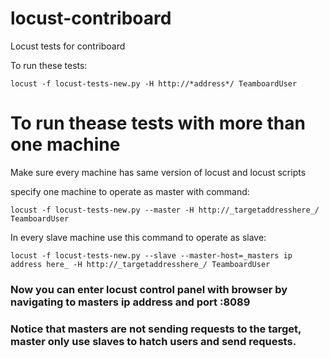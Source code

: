 # locust-contriboard
Locust tests for contriboard

To run these tests:
```
locust -f locust-tests-new.py -H http://*address*/ TeamboardUser
```


# To run thease tests with more than one machine

Make sure every machine has same version of locust and locust scripts

specify one machine to operate as master with command: 
```
locust -f locust-tests-new.py --master -H http://_targetaddresshere_/ TeamboardUser
```


In every slave machine use this command to operate as slave: 
```
locust -f locust-tests-new.py --slave --master-host=_masters ip address here_ -H http://_targetaddresshere_/ TeamboardUser
```


### Now you can enter locust control panel with browser by navigating to masters ip address and port :8089









### Notice that masters are not sending requests to the target, master only use slaves to hatch users and send requests.
